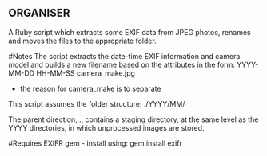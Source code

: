 ## ORGANISER
A Ruby script which extracts some EXIF data from JPEG photos, renames and moves the 
files to the appropriate folder.

#Notes
The script extracts the date-time EXIF information and camera model and builds a 
new filename based on the attributes in the form:
	YYYY-MM-DD HH-MM-SS camera_make.jpg

* the reason for camera_make is to separate 

This script assumes the folder structure:
	./YYYY/MM/

The parent direction, ., contains a staging directory, at the same level as the YYYY directories,
in which unprocessed images are stored.

#Requires
EXIFR gem - install using:
gem install exifr